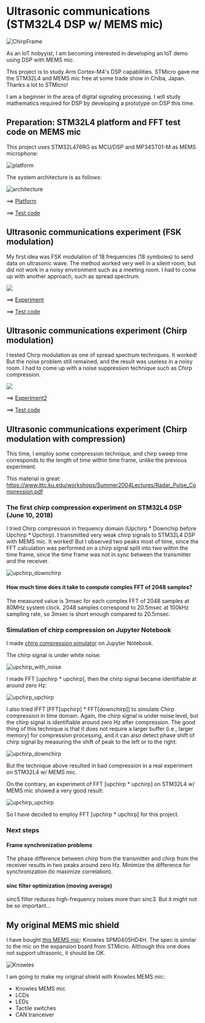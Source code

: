 # Ultrasonic communications (STM32L4 DSP w/ MEMS mic)

![ChirpFrame](./doc/ChirpFrame.jpg)

As an IoT hobyyist, I am becoming interested in developing an IoT demo using DSP with MEMS mic.

This project is to study Arm Cortex-M4's DSP capabilities. STMicro gave me the STM32L4 and MEMS mic free at some trade show in Chiba, Japan. Thanks a lot to STMicro!

I am a beginner in the area of digital signaling processing. I will study mathematics required for DSP by developing a prototype on DSP this time.

## Preparation: STM32L4 platform and FFT test code on MEMS mic

This project uses STM32L476RG as MCU/DSP and MP34ST01-M as MEMS microphone:

![platform](./doc/MEMSMIC_expansion_board.jpg)

The system architecture is as follows:

![architecture](https://docs.google.com/drawings/d/e/2PACX-1vR1KKp2QeL_SmrnUsTl5zcwddQToPJmnSBHFnxiw78y3_3mjA7EzNl2iNcUA5aOW_jRAQapTNji-eJ7/pub?w=2268&h=567)

==> [Platform](PLATFORM.md)

==> [Test code](./basic)

## Ultrasonic communications experiment (FSK modulation)

My first idea was FSK modulation of 18 frequencies (18 symboles) to send data on ultrasonic wave. The method worked very well in a silent room, but did not work in a noisy environment such as a meeting room. I had to come up with another approach, such as spread spectrum.

![](./doc/18symbols.jpg)

==> [Experiment](EXPERIMENT.md)

==> [Test code](./ultracom)


## Ultrasonic communications experiment (Chirp modulation)

I tested Chirp modulation as one of spread spectrum techniques. It worked! But the noise problem still remained, and the result was useless in a noisy room. I had to come up with a noise suppression technique such as Chirp compression.

![](./doc/Chirp.jpg)

==> [Experiment2](EXPERIMENT2.md)

==> [Test code](./chirp)

## Ultrasonic communications experiment (Chirp modulation with compression)

This time, I employ some compression technique, and chirp sweep time corresponds to the length of time within time frame, unlike the previous experiment.

This material is great: https://www.ittc.ku.edu/workshops/Summer2004Lectures/Radar_Pulse_Compression.pdf

### The first chirp compression experiment on STM32L4 DSP (June 10, 2018)

I tried Chirp compression in frequency domain (Upchirp * Downchip before Upchirp * Upchirp). I transmitted very weak chirp signals to STM32L4 DSP with MEMS mic. It worked! But I observed two peaks most of time, since the FFT calculation was performed on a chirp signal split into two within the time frame, since the time frame was not in sync between the transmitter and the receiver.

![upchirp_downchirp](./doc/FFT_upXdown.jpg)

#### How much time does it take to compute complex FFT of 2048 samples?

The measured value is 3msec for each complex FFT of 2048 samples at 80MHz system clock. 2048 samples correspond to 20.5msec at 100kHz sampling rate, so 3msec is short enough compared to 20.5msec.

### Simulation of chirp compression on Jupyter Notebook

I made [chirp compression simulator](./simulation/ChirpSimulation.ipynb) on Jupyter Notebook.

The chirp signal is under white noise:

![upchirp_with_noise](./doc/Simulation_upchirp_with_noise.jpg)

I made FFT [upchirp * upchirp], then the chirp signal became identifiable at around zero Hz:

![upchirp_upchirp](./doc/Simulation_upchirp_upchirp.jpg)

I also tried IFFT [FFT[upchirp] * FFT[downchirp]] to simulate Chirp compression in time domain. Again, the chirp signal is under noise level, but the chirp signal is identifiable around zero Hz after compression. The good thing of this technique is that it does not require a larger buffer (i.e., larger memory) for compression processing, and it can also detect phase shift of chirp signal by measuring the shift of peak to the left or to the right:

![upchirp_downchirp](./doc/Simulation_upchirp_downchirp.jpg)

But the technique above resulted in bad compression in a real experiment on STM32L4 w/ MEMS mic.

On the contrary, an experiment of FFT [upchirp * upchirp] on STM32L4 w/ MEMS mic showed a very good result:

![upchirp_upchirp](./doc/Experiment_upchirp_upchirp.jpg)

So I have decided to employ FFT [upchirp * upchirp] for this project.

### Next steps

#### Frame synchronization problems

The phase difference between chirp from the transmitter and chirp from the receiver results in two peaks around zero Hz. Minimize the difference for synchronization (to maximize correlation).

#### sinc filter optimization (moving average)

sinc5 filter reduces high-frequency noises more than sinc3. But it might not be so important...

## My original MEMS mic shield

I have bought [this MEMS mic](http://akizukidenshi.com/catalog/g/gM-05577/): Knowles SPM0405HD4H. The spec is similar to the mic on the expansion board from STMicro. Although this one does not support ultrasonic, it should be OK.

![Knowles](./doc/Knowles.jpg)

I am going to make my original shield with Knowles MEMS mic:

- Knowles MEMS mic
- LCDs
- LEDs
- Tactile switches
- CAN tranceiver
